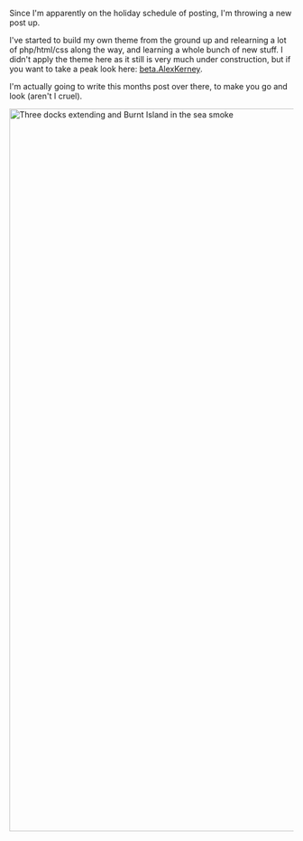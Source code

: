 <html><body><p>Since I'm apparently on the holiday schedule of posting, I'm throwing a new post up.



I've started to build my own theme from the ground up and relearning a lot of php/html/css along the way, and learning a whole bunch of new stuff. I didn't apply the theme here as it still is very much under construction, but if you want to take a peak look here: <a title="beta.AlexKerney" href="http://beta.alexkerney.com/">beta.AlexKerney</a>.



I'm actually going to write this months post over there, to make you go and look (aren't I cruel).



<a href="http://alexkerney.com/wp-content/uploads/2011/12/20111225_DSC0020.jpg"><img src="http://alexkerney.com/wp-content/uploads/2011/12/20111225_DSC0020.jpg" alt="Three docks extending and Burnt Island in the sea smoke" title="Three Docks" width="850" height="1280" class="alignnone size-full wp-image-1048 [ftmt_id]"></a></p></body></html>